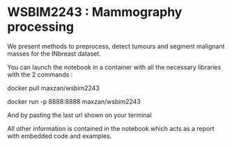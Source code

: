 # WSBIM2243 : Mammography processing
 We present methods to preprocess, detect tumours and segment malignant masses for the INbreast dataset.

 You can launch the notebook in a container with all the necessary libraries with the 2 commands : 
 
docker pull maxzan/wsbim2243

docker run -p 8888:8888 maxzan/wsbim2243

And by pasting the last url shown on your terminal

All other information is contained in the notebook which acts as a report with embedded code and examples.
